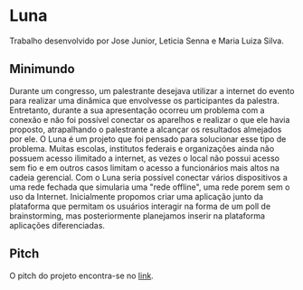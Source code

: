 # Luna
Trabalho desenvolvido por Jose Junior, Leticia Senna e Maria Luiza Silva.

## Minimundo
Durante um congresso, um palestrante desejava utilizar a internet do evento para realizar uma dinâmica que envolvesse os participantes da palestra. Entretanto, durante a sua apresentação ocorreu um problema com a conexão e não foi possível conectar os aparelhos e realizar o que ele havia proposto, atrapalhando o palestrante a alcançar os resultados almejados por ele. O Luna é um projeto que foi pensado para solucionar esse tipo de problema. Muitas escolas, institutos federais e organizações ainda não possuem acesso ilimitado a internet, as vezes o local não possui acesso sem fio e em outros casos limitam o acesso a funcionários mais altos na cadeia gerencial. Com o Luna seria possível conectar vários dispositivos a uma rede fechada que simularia uma "rede offline", uma rede porem sem o uso da Internet. Inicialmente propomos criar uma aplicação junto da plataforma que permitam os usuários interagir na forma de um poll de brainstorming, mas posteriormente planejamos inserir na plataforma aplicações diferenciadas.

## Pitch
O pitch do projeto encontra-se no [link](https://drive.google.com/open?id=1P1O_vAfgPdu1r5bQWXa1enoAe3cceEBnlteTGw8UXTE).
